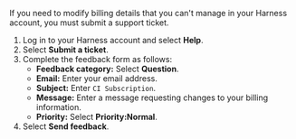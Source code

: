If you need to modify billing details that you can't manage in your Harness account, you must submit a support ticket.

1. Log in to your Harness account and select **Help**.
2. Select **Submit a ticket**.
3. Complete the feedback form as follows:
	* **Feedback category:** Select **Question**.
	* **Email:** Enter your email address.
	* **Subject:** Enter `CI Subscription`.
	* **Message:** Enter a message requesting changes to your billing information.
	* **Priority:** Select **Priority:Normal**.
4. Select **Send feedback**.